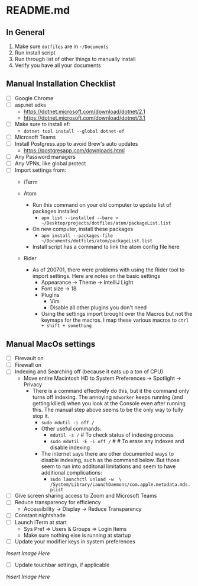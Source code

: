 # README.md

## In General
1) Make sure `dotfiles` are in `~/Documents`
2) Run install script
3) Run through list of other things to manually install
4) Verify you have all your documents

## Manual Installation Checklist 

- [ ] Google Chrome
- [ ] asp.net sdks
  * https://dotnet.microsoft.com/download/dotnet/2.1
  * https://dotnet.microsoft.com/download/dotnet/3.1
- [ ] Make sure to install ef:
  * `dotnet tool install --global dotnet-ef`
- [ ] Microsoft Teams
- [ ] Install Postgress.app to avoid Brew's auto updates
  * https://postgresapp.com/downloads.html
- [ ] Any Password managers
- [ ] Any VPNs, like global protect
- [ ] Import settings from:
  * iTerm
  * Atom
    * Run this command on your old computer to update list of packages installed
      * `apm list --installed --bare > ~/Desktop/projects/dotfiles/atom/packageList.list`
    * On new computer, install these packages
      * `apm install --packages-file ~/Documents/dotfiles/atom/packageList.list`
    * Install script has a command to link the atom config file here


  * Rider
    * As of 200701, there were problems with using the Rider tool to import
      settings. Here are notes on the basic settings
      * Appearance -> Theme -> IntelliJ Light
      * Font size -> 18
      * PlugIns
        * Vim
        * Disable all other plugins you don't need
      * Using the settings import brought over the Macros but not the keymaps for
        the macros.  I map these various macros to `ctrl + shift + something`

## Manual MacOs settings

- [ ] Firevault on
- [ ] Firewall on
- [ ] Indexing and Searching off (because it eats up a ton of CPU)
  * Move entire Macintosh HD to System Preferences -> Spotlight -> Privacy
    * There is a command effectively do this, but it the command only turns off indexing.
      The annoying `mdworker` keeps running (and getting killed) when you look at
      the Console even after running this.  The manual step above seems to be
      the only way to fully stop it. 
      * `sudo mdutil -i off /`
      * Other useful commands: 
        * `mdutil -s /` # To check status of indexing process
        * `sudo mdutil -E -i off /` # # To erase any indexes and disable
          indexing
      * The internet says there are other documented ways to disable indexing,
        such as the command below. But those seem to run into additonal
        limitations and seem to have additional complications: 
        * `sudo launchctl unload -w  \
        /System/Library/LaunchDaemons/com.apple.metadata.mds.plist`
- [ ] Give screen sharing access to Zoom and Microsoft Teams        
- [ ] Reduce transparency for efficiency  
  * Accessibility -> Display -> Reduce Transparency 
- [ ] Constant nightshade
- [ ] Launch iTerm at start
  * Sys Pref => Users & Groups => Login Items
  * Make sure nothing else is running at startup
- [ ] Update your modifier keys in system preferences

_Insert Image Here_

- [ ] Update touchbar settings, if applicable

_Insert Image Here_



